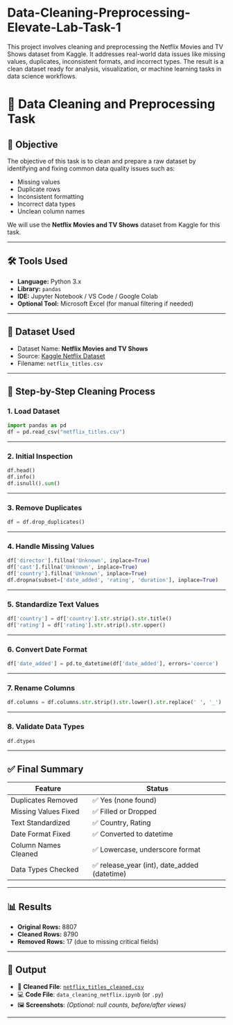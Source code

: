 # Data-Cleaning-Preprocessing-Elevate-Lab-Task-1
This project involves cleaning and preprocessing the Netflix Movies and TV Shows dataset from Kaggle. It addresses real-world data issues like missing values, duplicates, inconsistent formats, and incorrect types. The result is a clean dataset ready for analysis, visualization, or machine learning tasks in data science workflows.
# 🧹 Data Cleaning and Preprocessing Task

## 📌 Objective

The objective of this task is to clean and prepare a raw dataset by identifying and fixing common data quality issues such as:
- Missing values
- Duplicate rows
- Inconsistent formatting
- Incorrect data types
- Unclean column names

We will use the **Netflix Movies and TV Shows** dataset from Kaggle for this task.

---

## 🛠️ Tools Used

- **Language:** Python 3.x  
- **Library:** `pandas`  
- **IDE:** Jupyter Notebook / VS Code / Google Colab  
- **Optional Tool:** Microsoft Excel (for manual filtering if needed)

---

## 📁 Dataset Used

- Dataset Name: **Netflix Movies and TV Shows**  
- Source: [Kaggle Netflix Dataset](https://www.kaggle.com/datasets/shivamb/netflix-shows)  
- Filename: `netflix_titles.csv`

---

## 🧪 Step-by-Step Cleaning Process

### 1. Load Dataset
```python
import pandas as pd
df = pd.read_csv("netflix_titles.csv")
```

---

### 2. Initial Inspection
```python
df.head()
df.info()
df.isnull().sum()
```

---

### 3. Remove Duplicates
```python
df = df.drop_duplicates()
```

---

### 4. Handle Missing Values
```python
df['director'].fillna('Unknown', inplace=True)
df['cast'].fillna('Unknown', inplace=True)
df['country'].fillna('Unknown', inplace=True)
df.dropna(subset=['date_added', 'rating', 'duration'], inplace=True)
```

---

### 5. Standardize Text Values
```python
df['country'] = df['country'].str.strip().str.title()
df['rating'] = df['rating'].str.strip().str.upper()
```

---

### 6. Convert Date Format
```python
df['date_added'] = pd.to_datetime(df['date_added'], errors='coerce')
```

---

### 7. Rename Columns
```python
df.columns = df.columns.str.strip().str.lower().str.replace(' ', '_')
```

---

### 8. Validate Data Types
```python
df.dtypes
```

---

## ✅ Final Summary

| Feature                | Status                         |
|------------------------|---------------------------------|
| Duplicates Removed     | ✅ Yes (none found)            |
| Missing Values Fixed   | ✅ Filled or Dropped           |
| Text Standardized      | ✅ Country, Rating             |
| Date Format Fixed      | ✅ Converted to datetime       |
| Column Names Cleaned   | ✅ Lowercase, underscore format|
| Data Types Checked     | ✅ release_year (int), date_added (datetime) |

---

## 📊 Results

- **Original Rows:** 8807  
- **Cleaned Rows:** 8790  
- **Removed Rows:** 17 (due to missing critical fields)

---

## 📁 Output

- 📂 **Cleaned File**: [`netflix_titles_cleaned.csv`](./netflix_titles_cleaned.csv)  
- 💻 **Code File**: `data_cleaning_netflix.ipynb` (or `.py`)  
- 🖼️ **Screenshots**: *(Optional: null counts, before/after views)*

---
